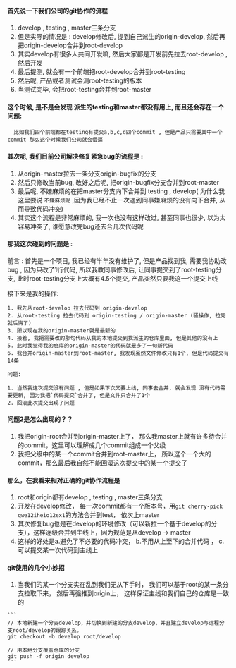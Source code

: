 #### 首先说一下我们公司的git协作的流程

  1. develop , testing , master三条分支 
  2. 但是实际的情况是 : develop修改后, 提到自己派生的origin-develop, 然后再把origin-develop合并到root-develop
  3. 其实develop有很多人共同开发嘛, 然后大家都是开发前先拉去root-develop , 然后开发
  4. 最后提测, 就会有一个前端把root-develop合并到root-testing
  5. 然后呢, 产品或者测试会测root-testing的版本
  6. 当测试完毕, 会把root-testing合并到root-master
  
  
#### 这个时候, 是不是会发现 派生的testing和master都没有用上, 而且还会存在一个问题: 
      比如我们四个前端都在testing有提交a,b,c,d四个commit , 但是产品只需要其中一个commit 那么这个时候我们公司就会懵逼
      
      
      
#### 其次呢, 我们目前公司解决修复紧急bug的流程是 :
  
  1. 从origin-master拉去一条分支origin-bugfix的分支
  2. 然后只修改当前bug, 改好之后呢, 把origin-bugfix分支合并到root-master
  3. 最后呢, 不嫌麻烦的在把master分支向下合并到 testing , develop( 为什么我这里要说 `不嫌麻烦呢` ,因为我已经不止一次遇到同事嫌麻烦的没有向下合并, 从而导致代码冲突)
  4. 其实这个流程是非常麻烦的, 我一次也没有这样改过, 甚至同事也很少, 以为太容易冲突了, 谁愿意改完bug还去合几次代码呢
  

#### 那我这次碰到的问题是 :

  前言 : 首先是一个项目, 我已经有半年没有维护了, 但是产品找到我, 需要我协助改bug , 因为只改了1行代码, 所以我教同事修改后, 让同事提交到了root-testing分支, 
        此时root-testing分支上大概有4.5个提交, 产品突然只要我这一个提交上线
  
  接下来是我的操作: 
  
    1. 我先从root-develop 拉去代码到 origin-develop
    2. 从root-testing 拉去代码到 origin-testing / origin-master (骚操作, 拉完就后悔了)
    3. 所以现在我的origin-master就是最新的
    4. 接着, 我把需要改的那句代码从我的本地提交到我派生的仓库里面, 但是其他的没有上
    5. 此时我觉得我的仓库的origin-master的代码就是多了一句新代码
    6. 我合并origin-master到root-master, 我发现虽然文件修改只有1个, 但是代码提交有14条
    
    问题: 
    
    1. 当然我这次提交没有问题 , 但是如果下次又要上线, 同事去合并, 就会发现 没有代码需要更新, 因为我把`代码提交`合并了, 但是文件只合并了1个
    2. 回滚此次提交出现了问题
    
    
#### 问题2是怎么出现的？？
 
  1. 我把origin-root合并到origin-master上了， 那么我master上就有许多待合并的commit，这里可以理解成几个commit组成一个父级
  2. 我把父级中的某一个commit合并到root-master上， 所以这个一个大的commit，那么最后我自然不能回滚这次提交中的某一个提交了
  
  
 #### 那么，在我看来相对正确的git协作流程是
 
  1. root和origin都有develop , testing , master三条分支
  2. 开发在develop修改， 每一次commit都有一个版本号，用`git cherry-pick qwe12iheio12ex1`的方法合并到test， 依次上master
  3. 其次修复bug也是在develop的环境修改（可以新拉一个基于develop的分支），这样逐级合并到主线上，因为规范是从develop -> master
  4. 这样的好处是a.避免了不必要的代码冲突， b.不用从上至下的合并代码 ， c. 可以提交某一次代码到主线上
  
  
 #### git使用的几个小妙招
 
  1. 当我们的某一个分支实在乱到我们无从下手时， 我们可以基于root的某一条分支拉取下来， 然后再强推到origin上， 这样保证主线和我们自己的仓库是一致的
  
    ```
    // 本地新建一个分支develop，并切换到新建的分支develop，并且建立develop与远程分支root/develop的跟踪关系。
    git checkout -b develop root/develop 
    
    // 用本地分支覆盖仓库的分支
    git push -f origin develop
    ```
  
    
    
    
    
    
    
    
    
    
